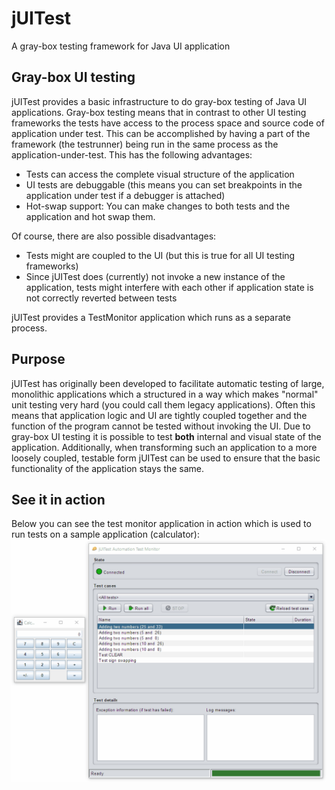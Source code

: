 # jUITest
A gray-box testing framework for Java UI application

## Gray-box UI testing

jUITest provides a basic infrastructure to do gray-box testing of Java UI applications. Gray-box testing means that in contrast to other UI testing frameworks the tests have access to the process space and source code of application under test. This can be accomplished by having a part of the framework (the testrunner) being run in the same process as the application-under-test.
This has the following advantages:

* Tests can access the complete visual structure of the application
* UI tests are debuggable (this means you can set breakpoints in the application under test if a debugger is attached)
* Hot-swap support: You can make changes to both tests and the application and hot swap them.

Of course, there are also possible disadvantages:
* Tests might are coupled to the UI (but this is true for all UI testing frameworks)
* Since jUITest does (currently) not invoke a new instance of the application, tests might interfere with each other if application state is not correctly reverted between tests

jUITest provides a TestMonitor application which runs as a separate process.

## Purpose

jUITest has originally been developed to facilitate automatic testing of large, monolithic applications which a structured in a way which makes "normal" unit testing very hard (you could call them legacy applications). Often this means that application logic and UI are tightly coupled together and the function of the program cannot be tested without invoking the UI. Due to gray-box UI testing it is possible to test **both** internal and visual state of the application.
Additionally, when transforming such an application to a more loosely coupled, testable form jUITest can be used to ensure that the basic functionality of the application stays the same.

## See it in action

Below you can see the test monitor application in action which is used to run tests on a sample application (calculator):
![Animation of several UI tests running against the sample calculator application](doc/sample_run.gif)